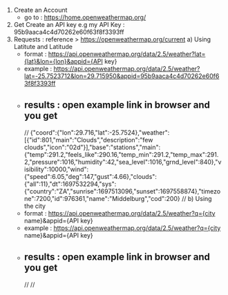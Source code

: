 1. Create an Account
   - go to : https://home.openweathermap.org/
2. Get Create an API key
   e.g my API Key : 95b9aaca4c4d70262e60f63f8f3393ff
3. Requests : reference > https://openweathermap.org/current
a) Using Latitute and Latitude
    - format : https://api.openweathermap.org/data/2.5/weather?lat={lat}&lon={lon}&appid={API key}
    - example : https://api.openweathermap.org/data/2.5/weather?lat=-25.7523712&lon=29.715950&appid=95b9aaca4c4d70262e60f63f8f3393ff
    - results : open example link in browser and you get
       - 
      //
         {"coord":{"lon":29.716,"lat":-25.7524},"weather":[{"id":801,"main":"Clouds","description":"few clouds","icon":"02d"}],"base":"stations","main":
         {"temp":291.2,"feels_like":290.16,"temp_min":291.2,"temp_max":291.2,"pressure":1016,"humidity":42,"sea_level":1016,"grnd_level":840},"visibility":10000,"wind":
         {"speed":6.05,"deg":147,"gust":4.66},"clouds":{"all":11},"dt":1697532294,"sys":
         {"country":"ZA","sunrise":1697513096,"sunset":1697558874},"timezone":7200,"id":976361,"name":"Middelburg","cod":200}
      //
b) Using the city
    - format : https://api.openweathermap.org/data/2.5/weather?q={city name}&appid={API key}
    - example : https://api.openweathermap.org/data/2.5/weather?q={city name}&appid={API key}
    - results : open example link in browser and you get
       - 
      //
      //

